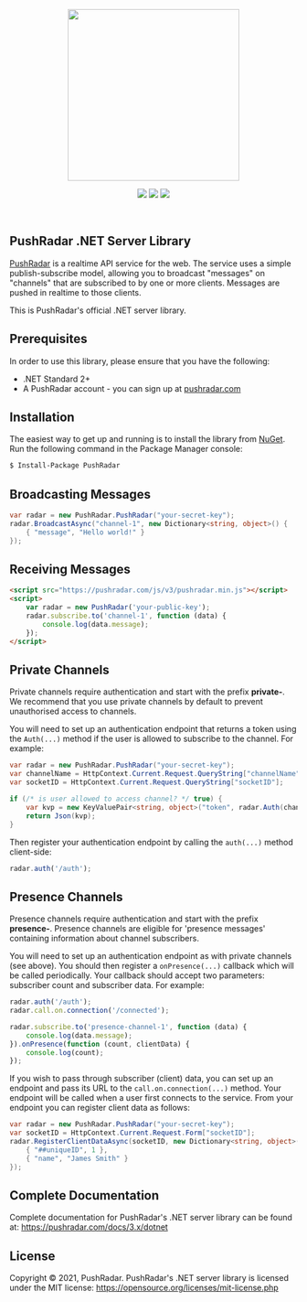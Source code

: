 <p align="center"><a href="https://pushradar.com" target="_blank"><img src="https://pushradar.com/images/logo/pushradar-logo-dark.svg" width="300"></a></p>

<p align="center">
    <a href="https://www.nuget.org/packages/PushRadar"><img src="https://img.shields.io/nuget/v/pushradar?cacheSeconds=60&color=5b86e5"></a>
    <a href="https://www.nuget.org/packages/PushRadar"><img src="https://img.shields.io/nuget/dt/pushradar?cacheSeconds=60&color=5b86e5"></a>
    <a href="https://www.nuget.org/packages/PushRadar"><img src="https://img.shields.io/badge/license-MIT-5b86e5"></a>
</p>
<br />

## PushRadar .NET Server Library

[PushRadar](https://pushradar.com) is a realtime API service for the web. The service uses a simple publish-subscribe model, allowing you to broadcast "messages" on "channels" that are subscribed to by one or more clients. Messages are pushed in realtime to those clients.

This is PushRadar's official .NET server library.

## Prerequisites

In order to use this library, please ensure that you have the following:

- .NET Standard 2+
- A PushRadar account - you can sign up at [pushradar.com](https://pushradar.com)

## Installation

The easiest way to get up and running is to install the library from [NuGet](http://nuget.org). Run the following command in the Package Manager console:

```bash
$ Install-Package PushRadar
```

## Broadcasting Messages

```csharp
var radar = new PushRadar.PushRadar("your-secret-key");
radar.BroadcastAsync("channel-1", new Dictionary<string, object>() {
    { "message", "Hello world!" }
});
```

## Receiving Messages

```html
<script src="https://pushradar.com/js/v3/pushradar.min.js"></script>
<script>
    var radar = new PushRadar('your-public-key');
    radar.subscribe.to('channel-1', function (data) {
        console.log(data.message);
    });
</script>
```

## Private Channels

Private channels require authentication and start with the prefix **private-**. We recommend that you use private channels by default to prevent unauthorised access to channels.

You will need to set up an authentication endpoint that returns a token using the `Auth(...)` method if the user is allowed to subscribe to the channel. For example:

```csharp
var radar = new PushRadar.PushRadar("your-secret-key");
var channelName = HttpContext.Current.Request.QueryString["channelName"];
var socketID = HttpContext.Current.Request.QueryString["socketID"];

if (/* is user allowed to access channel? */ true) {
    var kvp = new KeyValuePair<string, object>("token", radar.Auth(channelName, socketID));
    return Json(kvp);
}
```

Then register your authentication endpoint by calling the `auth(...)` method client-side:

```javascript
radar.auth('/auth');
```

## Presence Channels

Presence channels require authentication and start with the prefix **presence-**. Presence channels are eligible for 'presence messages' containing information about channel subscribers.

You will need to set up an authentication endpoint as with private channels (see above). You should then register a `onPresence(...)` callback which will be called periodically. Your callback should accept two parameters: subscriber count and subscriber data. For example:

```javascript
radar.auth('/auth');
radar.call.on.connection('/connected');

radar.subscribe.to('presence-channel-1', function (data) {
    console.log(data.message);
}).onPresence(function (count, clientData) {
    console.log(count);
});
```

If you wish to pass through subscriber (client) data, you can set up an endpoint and pass its URL to the `call.on.connection(...)` method. Your endpoint will be called when a user first connects to the service. From your endpoint you can register client data as follows:

```csharp
var radar = new PushRadar.PushRadar("your-secret-key");
var socketID = HttpContext.Current.Request.Form["socketID"];
radar.RegisterClientDataAsync(socketID, new Dictionary<string, object>() {
    { "##uniqueID", 1 },
    { "name", "James Smith" }
});
```

## Complete Documentation

Complete documentation for PushRadar's .NET server library can be found at: <https://pushradar.com/docs/3.x/dotnet>

## License

Copyright © 2021, PushRadar. PushRadar's .NET server library is licensed under the MIT license:
<https://opensource.org/licenses/mit-license.php>